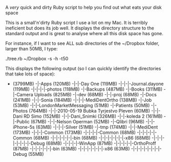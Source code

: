 A *very* quick and dirty Ruby script to help you find out what eats your disk space

This is a small'n'dirty Ruby script I use a lot on my Mac. It is terribly ineficient but does its job well.
It displays the directory structure to the standard output and is great to analyse where all this disk space has gone.

For instance, if I want to see ALL sub directories of the ~/Dropbox folder, larger than 50MB, I type:

./tree.rb ~/Dropbox -s -h -t50 

This displays the following output (so I can quickly identify the directories that take lots of space):

- (3799MB)
-|-Apps (120MB)
-|-|-Day One (119MB)
-|-|-|-Journal.dayone (119MB)
-|-|-|-|-photos (118MB)
-|-Backups (487MB)
-|-Books (311MB)
-|-Camera Uploads (825MB)
-|-dev (68MB)
-|-|-proj (68MB)
-|-Docs (241MB)
-|-|-Sonia (184MB)
-|-|-|-MediDentOrtho (138MB)
-|-Job (53MB)
-|-|-LondonMarketMessaging (51MB)
-|-Patients (50MB)
-|-Photos (764MB)
-|-|-2010-05-19 Bubka Tyrjestvo Pleven (60MB)
-|-|-Dani RD Simo (152MB)
-|-|-Dani_Snimki (326MB)
-|-|-koleda 2 (161MB)
-|-Public (67MB)
-|-|-Nelson Operman (52MB)
-|-Qlibri (96MB)
-|-|-iPhone-5s (63MB)
-|-|-|-Silver (51MB)
-|-tmp (174MB)
-|-|-MediDent (173MB)
-|-|-|-Common (173MB)
-|-|-|-|-Common (68MB)
-|-|-|-|-|-Common (68MB)
-|-|-|-|-|-|-bin (68MB)
-|-|-|-|-|-|-|-x86 (68MB)
-|-|-|-|-|-|-|-|-Debug (68MB)
-|-|-|-|-WinApp (87MB)
-|-|-|-|-|-OrthoProff (87MB)
-|-|-|-|-|-|-bin (63MB)
-|-|-|-|-|-|-|-x86 (63MB)
-|-|-|-|-|-|-|-|-Debug (55MB)
